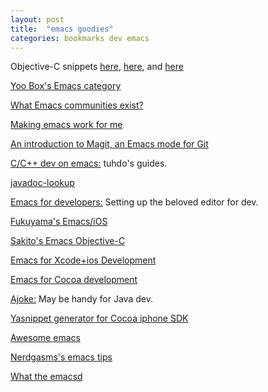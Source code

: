 ```yaml
---
layout: post
title:  "emacs goodies"
categories: bookmarks dev emacs
---
```


Objective-C snippets [here](https://github.com/al-skobelev/objc-yassnippets/tree/master/objc-mode), [here](https://github.com/altschuler/yas-objc), and [here](https://github.com/al-skobelev/objc-yassnippets)  

[Yoo Box's Emacs category](https://yoo2080.wordpress.com/category/emacs/)

[What Emacs communities exist?](http://emacs.stackexchange.com/questions/2571/what-emacs-communities-exist)

[Making emacs work for me](http://zeekat.nl/articles/making-emacs-work-for-me.html)

[An introduction to Magit, an Emacs mode for Git](http://www.masteringemacs.org/article/introduction-magit-emacs-mode-git)

[C/C++ dev on emacs:](http://tuhdo.github.io/c-ide.html) tuhdo's guides.

[javadoc-lookup](https://github.com/skeeto/javadoc-lookup)

[Emacs for developers:](https://github.com/pierre-lecocq/emacs4developers) Setting up the beloved editor for dev.

[Fukuyama's Emacs/iOS](http://fukuyama.co)

[Sakito's Emacs Objective-C](http://sakito.jp/emacs/emacsobjectivec.html)

[Emacs for Xcode+ios Development](http://roupam.github.io/)

[Emacs for Cocoa development](https://sites.google.com/site/drielsma/xcodeplusemacs)

[Ajoke:](https://github.com/baohaojun/ajoke) May be handy for Java dev.

[Yasnippet generator for Cocoa iphone SDK](https://github.com/zegal/yasobjc)

[Awesome emacs](https://github.com/emacs-tw/awesome-emacs/blob/master/README.org)

[Nerdgasms's emacs tips](http://bbbscarter.wordpress.com/category/coding/emacs/)

[What the emacsd](http://whattheemacsd.com/)
